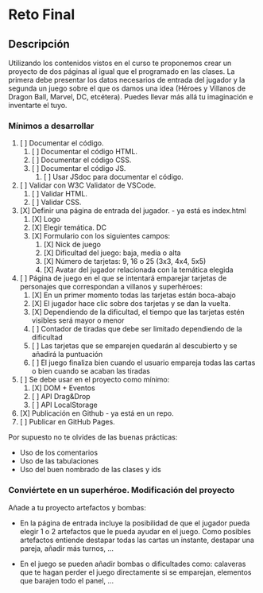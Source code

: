# Reto Final

## Descripción

Utilizando los contenidos vistos en el curso te proponemos crear un proyecto de dos páginas al igual que el programado en las clases. La primera debe presentar los datos necesarios de entrada del jugador y la segunda un juego sobre el que os damos una idea (Héroes y Villanos de Dragon Ball, Marvel, DC, etcétera).  Puedes llevar más allá tu imaginación e inventarte el tuyo.

### Mínimos a desarrollar

1. [ ] Documentar el código.
   1. [ ] Documentar el código HTML.
   2. [ ] Documentar el código CSS.
   3. [ ] Documentar el código JS.
      1. [ ] Usar JSdoc para documentar el código.
2. [ ] Validar con W3C Validator de VSCode.
    1. [ ] Validar HTML.
    2. [ ] Validar CSS.
3. [X] Definir una página de entrada del jugador. - ya está es index.html
    1. [X] Logo
    2. [X] Elegir temática. DC
    3. [X] Formulario con los siguientes campos:
        1. [X] Nick de juego
        2. [X] Dificultad del juego: baja, media o alta
        3. [X] Número de tarjetas: 9, 16 o 25 (3x3, 4x4, 5x5)
        4. [X] Avatar del jugador relacionada con la temática elegida
4. [ ] Página de juego en el que se intentará emparejar tarjetas de personajes que correspondan a villanos y superhéroes:
    1. [X] En un primer momento todas las tarjetas están boca-abajo
    2. [X] El jugador hace clic sobre dos tarjetas y se dan la vuelta.
    3. [X] Dependiendo de la dificultad, el tiempo que las tarjetas estén visibles será mayor o menor
    4. [ ] Contador de tiradas que debe ser limitado dependiendo de la dificultad
    5. [ ] Las tarjetas que se emparejen quedarán al descubierto y se añadirá la puntuación
    6. [ ] El juego finaliza bien cuando el usuario empareja todas las cartas o bien cuando se acaban las tiradas
5. [ ] Se debe usar en el proyecto como mínimo:
    1. [X] DOM + Eventos
    2. [ ] API Drag&Drop
    3. [ ] API LocalStorage
6. [X] Publicación en Github - ya está en un repo.
7. [ ] Publicar en GitHub Pages.

Por supuesto no te olvides de las buenas prácticas:

- Uso de los comentarios
- Uso de las tabulaciones
- Uso del buen nombrado de las clases y ids

### Conviértete en un superhéroe. Modificación del proyecto

Añade a tu proyecto artefactos y bombas:

- En la página de entrada incluye la posibilidad de que el jugador pueda elegir 1 o 2 artefactos que le pueda ayudar en el juego. Como posibles artefactos entiende destapar todas las cartas un instante, destapar una pareja, añadir más turnos, ...

- En el juego se pueden añadir bombas o dificultades como: calaveras que te hagan perder el juego directamente si se emparejan, elementos que barajen todo el panel, ...
